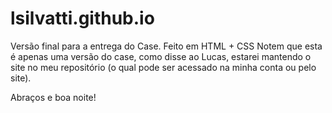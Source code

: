 # lsilvatti.github.io

Versão final para a entrega do Case.
Feito em HTML + CSS
Notem que esta é apenas uma versão do case, como disse ao Lucas, estarei mantendo o site no meu repositório (o qual pode ser acessado na minha conta ou pelo site).

Abraços e boa noite!
